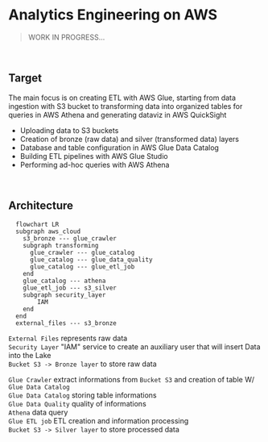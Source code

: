 # Analytics Engineering on AWS

>WORK IN PROGRESS...

<br/>

## Target
The main focus is on creating ETL with AWS Glue, starting from data ingestion with S3 bucket to transforming data into organized tables for queries in AWS Athena and generating dataviz in AWS QuickSight

- Uploading data to S3 buckets
- Creation of bronze (raw data) and silver (transformed data) layers
- Database and table configuration in AWS Glue Data Catalog
- Building ETL pipelines with AWS Glue Studio
- Performing ad-hoc queries with AWS Athena


<br>

## Architecture

```mermaid
  flowchart LR
  subgraph aws_cloud
    s3_bronze --- glue_crawler
    subgraph transforming
      glue_crawler --- glue_catalog
      glue_catalog --- glue_data_quality
      glue_catalog --- glue_etl_job
    end
    glue_catalog --- athena
    glue_etl_job --- s3_silver
    subgraph security_layer
        IAM
    end
  end
  external_files --- s3_bronze
```

```External Files``` represents raw data </br>
```Security Layer``` "IAM" service to create an auxiliary user that will insert Data into the Lake </br>
```Bucket S3 -> Bronze layer``` to store raw data </br>

```Glue Crawler``` extract informations from ```Bucket S3``` and creation of table W/ ```Glue Data Catalog``` </br>
```Glue Data Catalog``` storing table informations </br>
```Glue Data Quality``` quality of informations </br>
```Athena``` data query </br>
```Glue ETL job``` ETL creation and information processing </br>
```Bucket S3 -> Silver layer``` to store processed data </br>




















<br>
